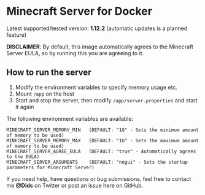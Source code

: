 # Minecraft Server for Docker

Latest supported/tested version: **1.12.2** (automatic updates is a planned feature)

**DISCLAIMER**: By default, this image automatically agrees to the Minecraft Server EULA, so by running this you are agreeing to it.

## How to run the server

1. Modify the environment variables to specify memory usage etc.
2. Mount `/app` on the host
3. Start and stop the server, then modify `/app/server.properties` and start it again

The following environment variables are available:

```text
MINECRAFT_SERVER_MEMORY_MIN   (DEFAULT: "1G" - Sets the minimum amount of memory to be used)
MINECRAFT_SERVER_MEMORY_MAX   (DEFAULT: "1G" - Sets the maximum amount of memory to be used)
MINECRAFT_SERVER_AGREE_EULA   (DEFAULT: "true" - Automatically agrees to the EULA)
MINECRAFT_SERVER_ARGUMENTS    (DEFAULT: "nogui" - Sets the startup parameters for Minecraft Server)
```

If you need help, have questions or bug submissions, feel free to contact me **@Dids** on Twitter or post an issue here on GitHub.
